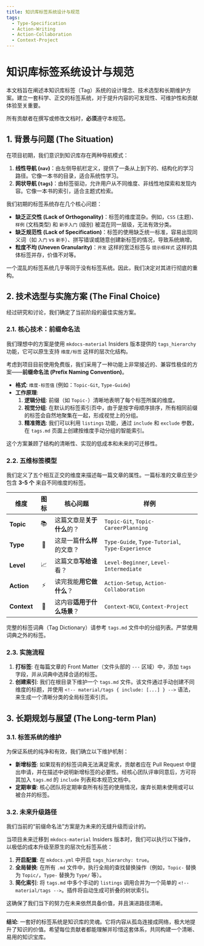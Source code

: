 ```yaml
---
title: 知识库标签系统设计与规范
tags:
  - Type-Specification
  - Action-Writing
  - Action-Collaboration
  - Context-Project
---
```


# 知识库标签系统设计与规范

本文档旨在阐述本知识库标签（Tag）系统的设计理念、技术选型和长期维护方案。建立一套科学、正交的标签系统，对于提升内容的可发现性、可维护性和贡献体验至关重要。

所有贡献者在撰写或修改文档时，**必须**遵守本规范。

## 1. 背景与问题 (The Situation)

在项目初期，我们意识到知识库存在两种导航模式：

1.  **线性导航 (`nav`)**：由左侧导航栏定义，提供了一条从上到下的、结构化的学习路径。它像一本书的目录，适合系统性学习。
2.  **网状导航 (`tags`)**：由标签驱动，允许用户从不同维度、非线性地探索和发现内容。它像一本书的索引，适合主题式检索。

我们初期的标签系统存在几个核心问题：

*   **缺乏正交性 (Lack of Orthogonality)**：标签的维度混杂。例如，`CSS` (主题)、`样例` (文档类型) 和 `新手入门` (级别) 被混在同一层级，无法有效分类。
*   **缺乏规范性 (Lack of Specification)**：标签的使用缺乏统一标准，容易出现同义词（如 `入门` vs `新手`）、拼写错误或随意创建新标签的情况，导致系统熵增。
*   **粒度不均 (Uneven Granularity)**：`开发` 这样的宽泛标签与 `提示框样式` 这样的具体标签并存，价值不对等。

一个混乱的标签系统几乎等同于没有标签系统。因此，我们决定对其进行彻底的重构。

## 2. 技术选型与实施方案 (The Final Choice)

经过研究和讨论，我们确定了当前阶段的最佳实施方案。

### 2.1. 核心技术：前缀命名法

我们理想中的方案是使用 `mkdocs-material` Insiders 版本提供的 `tags_hierarchy` 功能，它可以原生支持 `维度/标签` 这样的层次化结构。

考虑到项目目前使用免费版，我们采用了一种功能上非常接近的、兼容性极佳的方案——**前缀命名法 (Prefix Naming Convention)**。

*   **格式**: `维度-标签值` (例如：`Topic-Git`, `Type-Guide`)
*   **工作原理**:
    1.  **逻辑分组**: 前缀（如 `Topic-`）清晰地表明了每个标签所属的维度。
    2.  **视觉分组**: 在默认的标签索引页中，由于是按字母顺序排序，所有相同前缀的标签会自然地聚集在一起，形成视觉上的分组。
    3.  **精准筛选**: 我们可以利用 `listings` 功能，通过 `include` 和 `exclude` 参数，在 `tags.md` 页面上创建按维度手动分组的智能索引。

这个方案兼顾了结构的清晰性、实现的低成本和未来的可迁移性。

### 2.2. 五维标签模型

我们定义了五个相互正交的维度来描述每一篇文章的属性。一篇标准的文章应至少包含 **3-5 个** 来自不同维度的标签。

| 维度      | 图标 | 核心问题                     | 样例                                     |
| --------- | :--: | ---------------------------- | ---------------------------------------- |
| **Topic** |  📚  | 这篇文章是**关于什么**的？   | `Topic-Git`, `Topic-CareerPlanning`      |
| **Type**  |  📄  | 这是一篇**什么样**的文章？   | `Type-Guide`, `Type-Tutorial`, `Type-Experience` |
| **Level** |  📈  | 这篇文章**写给谁**看？       | `Level-Beginner`, `Level-Intermediate`   |
| **Action**|  ⚡️  | 读完我能**用它做什么**？     | `Action-Setup`, `Action-Collaboration`   |
| **Context**|  🎯  | 这内容**适用于什么场景**？ | `Context-NCU`, `Context-Project`         |

完整的标签词典（Tag Dictionary）请参考 `tags.md` 文件中的分组列表。严禁使用词典之外的标签。

### 2.3. 实施流程

1.  **打标签**: 在每篇文章的 Front Matter（文件头部的 `---` 区域）中，添加 `tags` 字段，并从词典中选择合适的标签。
2.  **创建索引**: 我们在根目录下维护一个 `tags.md` 文件。该文件通过手动创建不同维度的标题，并使用 `<!-- material/tags { include: [...] } -->` 语法，来生成一个清晰分类的全局标签索引页。

## 3. 长期规划与展望 (The Long-term Plan)

### 3.1. 标签系统的维护

为保证系统的纯净和有效，我们确立以下维护机制：

*   **新增标签**: 如果现有的标签词典无法满足需求，贡献者应在 Pull Request 中提出申请，并在描述中说明新增标签的必要性。经核心团队评审同意后，方可将其加入 `tags.md` 的 `include` 列表和本规范文档中。
*   **定期审查**: 核心团队将定期审查所有标签的使用情况，废弃长期未使用或可以被合并的标签。

### 3.2. 未来升级路径

我们当前的“前缀命名法”方案是为未来的无缝升级而设计的。

当项目未来迁移到 `mkdocs-material` Insiders 版本时，我们可以执行以下操作，以极低的成本升级至原生的层次化标签系统：

1.  **开启配置**: 在 `mkdocs.yml` 中开启 `tags_hierarchy: true`。
2.  **全局替换**: 在所有 `.md` 文件中，执行全局的查找替换操作（例如，`Topic-` 替换为 `Topic/`，`Type-` 替换为 `Type/` 等）。
3.  **简化索引**: 将 `tags.md` 中多个手动的 `listings` 调用合并为一个简单的 `<!-- material/tags -->`。插件将自动生成可折叠的树状索引。

这确保了我们当下的努力在未来依然具备价值，并且演进路径清晰。

---

**结论**: 一套好的标签系统是知识库的灵魂。它将内容从孤岛连接成网络，极大地提升了知识的价值。希望每位贡献者都能理解并珍惜这套体系，共同构建一个清晰、易用的知识宝库。
